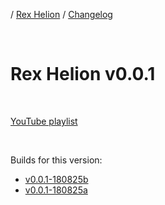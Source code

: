 / [Rex Helion](../../) / [Changelog](../)

<br>

# Rex Helion v0.0.1

<br>

[YouTube playlist](https://www.youtube.com/playlist?list=PLEx1Bhf5aKY0sQ0Tm858rOt6ILy5Ij9iP)

<br>

Builds for this version:

- [v0.0.1-180825b](https://taidanakage.github.io/RexHelion/changelog/v0-0-1/180825b/)
- [v0.0.1-180825a](https://taidanakage.github.io/RexHelion/changelog/v0-0-1/180825a/)

<br>
<br>
<br>
